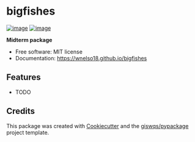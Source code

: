# bigfishes


[![image](https://img.shields.io/pypi/v/bigfishes.svg)](https://pypi.python.org/pypi/bigfishes)
[![image](https://img.shields.io/conda/vn/conda-forge/bigfishes.svg)](https://anaconda.org/conda-forge/bigfishes)


**Midterm package**


-   Free software: MIT license
-   Documentation: https://wnelso18.github.io/bigfishes
    

## Features

-   TODO

## Credits

This package was created with [Cookiecutter](https://github.com/cookiecutter/cookiecutter) and the [giswqs/pypackage](https://github.com/giswqs/pypackage) project template.
